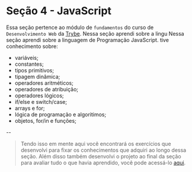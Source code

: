 # Seção 4 - JavaScript

Essa seção pertence ao módulo de `fundamentos` do curso de `` Desenvolvimento Web`` da [Trybe](https://www.betrybe.com/). Nessa seção aprendi sobre a lingu Nessa seção aprendi sobre a linguagem de Programação JavaScript. tive conhecimento sobre: 
- variáveis;
- constantes;
- tipos primitivos;
- tipagem dinâmica;
- operadores aritméticos;
- operadores de atribuição; 
- operadores lógicos;
- if/else e switch/case;
- arrays e for;
- lógica de programação e algoritimos;
- objetos, for/in e funções;

--

>Tendo isso em mente aqui você encontrará os exercícios que desenvolvi para fixar os conhecimentos que adquiri ao longo dessa seção. Além disso também desenvolvi o projeto ao final da seção para avaliar tudo o que havia aprendido, você pode acessá-lo [aqui](https://github.com/SamuelR499/playground-functions).